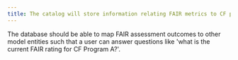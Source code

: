 ```yaml
---
title: The catalog will store information relating FAIR metrics to CF programs
---
```


The database should be able to map FAIR assessment outcomes to other model entities such that a user can answer questions like 'what is the current FAIR rating for CF Program A?'.
